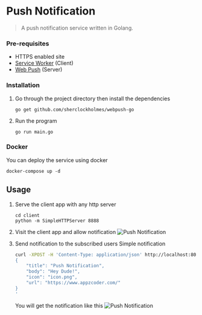 # Push Notification
> A push notification service written in Golang.

### Pre-requisites
- HTTPS enabled site
- [Service Worker](https://developers.google.com/web/fundamentals/primers/service-workers/) (Client)
- [Web Push](https://github.com/sherclockholmes/webpush-go) (Server)

### Installation
1. Go through the project directory then install the dependencies
    ```
    go get github.com/sherclockholmes/webpush-go
    ```
2. Run the program
    ```
    go run main.go
    ```

### Docker
You can deploy the service using docker
```
docker-compose up -d
```

## Usage
1. Serve the client app with any http server
    ```
    cd client
    python -m SimpleHTTPServer 8888
    ```
2. Visit the client app and allow notification
    ![Push Notification](https://user-images.githubusercontent.com/1708683/42136238-64a2e2bc-7d79-11e8-95c4-80afdd9fa66b.png)

3. Send notification to the subscribed users
    Simple notification
    ```bash
    curl -XPOST -H 'Content-Type: application/json' http://localhost:8082/send -d '
    {
        "title": "Push Notification",
        "body": "Hey Dude!",
        "icon": "icon.png",
        "url": "https://www.appzcoder.com/"
    }
    '
    ```
    You will get the notification like this
    ![Push Notification](https://user-images.githubusercontent.com/1708683/42136289-50e94008-7d7a-11e8-9e60-7fe9484ae3ba.png)
